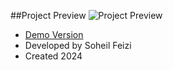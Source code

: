 ##Project Preview ![Project Preview](Preview.png)
- [Demo Version](https://feizisoheil.github.io/weather-app/)
- Developed by Soheil Feizi
- Created 2024
